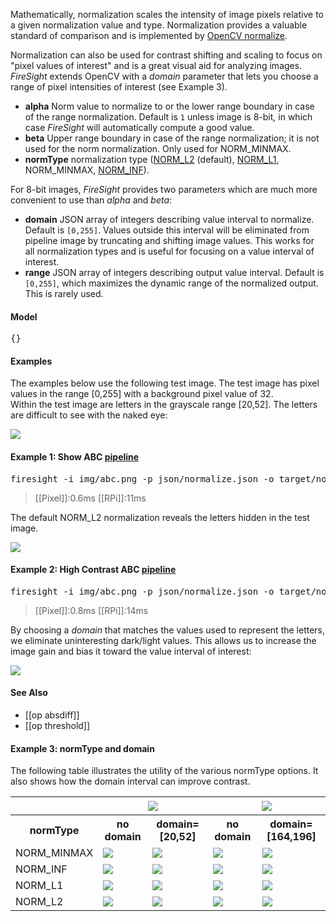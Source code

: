 Mathematically, normalization scales the intensity of image pixels relative to a given normalization value and type. Normalization provides a valuable standard of comparison and is implemented by [OpenCV normalize](http://docs.opencv.org/modules/core/doc/operations_on_arrays.html#normalize).

Normalization can also be used for contrast shifting and scaling to focus on "pixel values of interest" and is a great visual aid for analyzing images. _FireSight_ extends OpenCV with a _domain_ parameter that lets you choose a range of pixel intensities of interest (see Example 3).

* **alpha** Norm value to normalize to or the lower range boundary in case of the range normalization. Default is `1` unless image is 8-bit, in which case _FireSight_ will automatically compute a good value.
* **beta** Upper range boundary in case of the range normalization; it is not used for the norm normalization. Only used for NORM_MINMAX.
* **normType** normalization type ([NORM_L2](http://mathworld.wolfram.com/L2-Norm.html) (default), [NORM_L1](http://mathworld.wolfram.com/L1-Norm.html), NORM_MINMAX, [NORM_INF](http://mathworld.wolfram.com/L-Infinity-Norm.html)).

For 8-bit images, _FireSight_ provides two parameters which are much more convenient to use than _alpha_ and _beta_:

* **domain** JSON array of integers describing value interval to normalize. Default is `[0,255]`. Values outside this interval will be eliminated from pipeline image by truncating and shifting image values. This works for all normalization types and is useful for focusing on a value interval of interest.
* **range** JSON array of integers describing output value interval. Default is `[0,255]`, which maximizes the dynamic range of the normalized output. This is rarely used.

#### Model
<pre>{}</pre>

#### Examples
The examples below use the following test image. 
The test image has pixel values in the range [0,255] with a background pixel value of 32.  
Within the test image are letters in the grayscale range [20,52].
The letters are difficult to see with the naked eye:

<img src="https://github.com/firepick1/FireSight/blob/master/img/abc.png?raw=true">

#### Example 1: Show ABC [pipeline](https://github.com/firepick1/FireSight/blob/master/json/normalize.json)
<pre>firesight -i img/abc.png -p json/normalize.json -o target/normalize.png</pre>
> [[Pixel]]:0.6ms [[RPi]]:11ms

The default NORM_L2 normalization reveals the letters hidden in the test image.

<img src="https://github.com/firepick1/FireSight/blob/master/img/normalize.png?raw=true">

#### Example 2: High Contrast ABC [pipeline](https://github.com/firepick1/FireSight/blob/master/json/normalize.json)
<pre>firesight -i img/abc.png -p json/normalize.json -o target/normalize.png -Ddomain=[20,52]</pre>
> [[Pixel]]:0.8ms [[RPi]]:14ms

By choosing a _domain_ that matches the values used to represent the letters, we eliminate uninteresting dark/light values.
This allows us to increase the image gain and bias it toward the value interval of interest:

<img src="https://github.com/firepick1/FireSight/blob/master/img/normalize-l2.png?raw=true">

#### See Also
* [[op absdiff]]
* [[op threshold]]

#### Example 3: normType and domain
The following table illustrates the utility of the various normType options. 
It also shows how the domain interval can improve contrast.
<table>
<tr>
<th>&nbsp;</th>
<th colspan=2> <img src="https://github.com/firepick1/FireSight/blob/master/img/abc34.png?raw=true"> </th>
<th colspan=2> <img src="https://github.com/firepick1/FireSight/blob/master/img/abc182.png?raw=true"> </th>
</tr>
<tr>
<th>normType</th>
<th>no domain</th><th>domain=[20,52]</th>
<th>no domain</th><th>domain=[164,196]</th>
</tr>

<tr>
<td>NORM_MINMAX</td>
<td> <img src="https://github.com/firepick1/FireSight/blob/master/img/abc34-minmax.png?raw=true"> </td>
<td> <img src="https://github.com/firepick1/FireSight/blob/master/img/abc34-minmax-dom.png?raw=true"> </td>
<td> <img src="https://github.com/firepick1/FireSight/blob/master/img/abc182-minmax.png?raw=true"> </td>
<td> <img src="https://github.com/firepick1/FireSight/blob/master/img/abc182-minmax-dom.png?raw=true"> </td>
</tr>

<tr>
<td>NORM_INF</td>
<td> <img src="https://github.com/firepick1/FireSight/blob/master/img/abc34-inf.png?raw=true"> </td>
<td> <img src="https://github.com/firepick1/FireSight/blob/master/img/abc34-inf-dom.png?raw=true"> </td>
<td> <img src="https://github.com/firepick1/FireSight/blob/master/img/abc182-inf.png?raw=true"> </td>
<td> <img src="https://github.com/firepick1/FireSight/blob/master/img/abc182-inf-dom.png?raw=true"> </td>
</tr>

<tr>
<td>NORM_L1</td>
<td> <img src="https://github.com/firepick1/FireSight/blob/master/img/abc34-l1.png?raw=true"> </td>
<td> <img src="https://github.com/firepick1/FireSight/blob/master/img/abc34-l1-dom.png?raw=true"> </td>
<td> <img src="https://github.com/firepick1/FireSight/blob/master/img/abc182-l1.png?raw=true"> </td>
<td> <img src="https://github.com/firepick1/FireSight/blob/master/img/abc182-l1-dom.png?raw=true"> </td>
</tr>

<tr>
<td>NORM_L2</td>
<td> <img src="https://github.com/firepick1/FireSight/blob/master/img/abc34-l2.png?raw=true"> </td>
<td> <img src="https://github.com/firepick1/FireSight/blob/master/img/abc34-l2-dom.png?raw=true"> </td>
<td> <img src="https://github.com/firepick1/FireSight/blob/master/img/abc182-l2.png?raw=true"> </td>
<td> <img src="https://github.com/firepick1/FireSight/blob/master/img/abc182-l2-dom.png?raw=true"> </td>
</tr>

</table>
